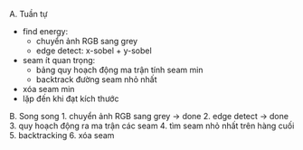 A. Tuần tự
- find energy:
    - chuyển ảnh RGB sang grey
    - edge detect: x-sobel + y-sobel
- seam ít quan trọng:
    - bảng quy hoạch động ma trận tính seam min
    - backtrack đường seam nhỏ nhất
- xóa seam min
- lặp đến khi đạt kích thước

B. Song song
    1. chuyển ảnh RGB sang grey -> done
    2. edge detect -> done
    3. quy hoạch động ra ma trận các seam
    4. tìm seam nhỏ nhất trên hàng cuối
    5. backtracking
    6. xóa seam
